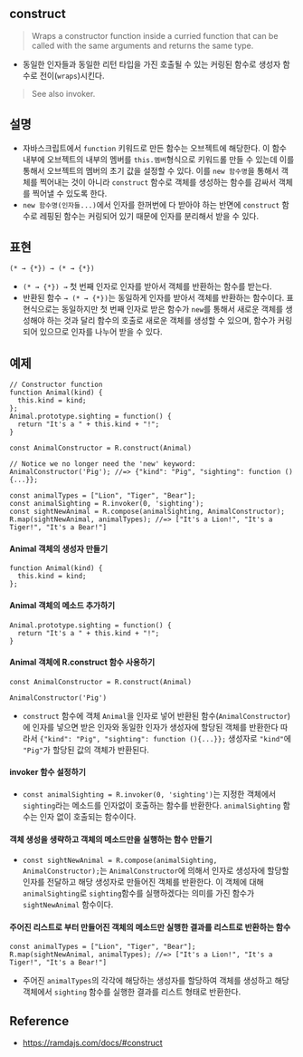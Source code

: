 ## construct
> Wraps a constructor function inside a curried function that can be called with the same arguments and returns the same type.
- 동일한 인자들과 동일한 리턴 타입을 가진 호출될 수 있는 커링된 함수로 생성자 함수로 전이(`wraps`)시킨다.

> See also invoker.

## 설명
- 자바스크립트에서 `function` 키워드로 만든 함수는 오브젝트에 해당한다. 이 함수 내부에 오브젝트의 내부의 멤버를 `this.멤버`형식으로 키워드롤 만들 수 있는데 이를 통해서 오브젝트의 멤버의 초기 값을 설정할 수 있다. 이를 `new 함수명`을 통해서 객체를 찍어내는 것이 아니라 `construct` 함수로 객체를 생성하는 함수를 감싸서 객체를 찍어낼 수 있도록 한다.
- `new 함수명(인자들...)`에서 인자를 한꺼번에 다 받아야 하는 반면에 `construct` 함수로 레핑된 함수는 커링되어 있기 때문에 인자를 분리해서 받을 수 있다.

## 표현
```
(* → {*}) → (* → {*})
```
- `(* → {*}) →` 첫 번째 인자로 인자를 받아서 객체를 반환하는 함수를 받는다.
- 반환된 함수 `→ (* → {*})`는 동일하게 인자를 받아서 객체를 반환하는 함수이다. 표현식으로는 동일하지만 첫 번째 인자로 받은 함수가 `new`를 통해서 새로운 객체를 생성해야 하는 것과 달리 함수의 호출로 새로운 객체를 생성할 수 있으며, 함수가 커링되어 있으므로 인자를 나누어 받을 수 있다.

## 예제
```
// Constructor function
function Animal(kind) {
  this.kind = kind;
};
Animal.prototype.sighting = function() {
  return "It's a " + this.kind + "!";
}

const AnimalConstructor = R.construct(Animal)

// Notice we no longer need the 'new' keyword:
AnimalConstructor('Pig'); //=> {"kind": "Pig", "sighting": function (){...}};

const animalTypes = ["Lion", "Tiger", "Bear"];
const animalSighting = R.invoker(0, 'sighting');
const sightNewAnimal = R.compose(animalSighting, AnimalConstructor);
R.map(sightNewAnimal, animalTypes); //=> ["It's a Lion!", "It's a Tiger!", "It's a Bear!"]
```

#### Animal 객체의 생성자 만들기
```
function Animal(kind) {
  this.kind = kind;
};
```

#### Animal 객체의 메소드 추가하기
```
Animal.prototype.sighting = function() {
  return "It's a " + this.kind + "!";
}
```

#### Animal 객체에 R.construct 함수 사용하기
```
const AnimalConstructor = R.construct(Animal)
```
```
AnimalConstructor('Pig')
```
- `construct` 함수에 객체 `Animal`을 인자로 넣어 반환된 함수(`AnimalConstructor`)에 인자를 넣으면 받은 인자와 동일한 인자가 생성자에 할당된 객체를 반환한다 따라서 `{"kind": "Pig", "sighting": function (){...}};` 생성자로 `"kind"`에 `"Pig"`가 할당된 값의 객체가 반환된다.

#### invoker 함수 설정하기
- `const animalSighting = R.invoker(0, 'sighting')`는 지정한 객체에서 `sighting`라는 메소드를 인자없이 호출하는 함수를 반환한다. `animalSighting` 함수는 인자 없이 호출되는 함수이다.

#### 객체 생성을 생략하고 객체의 메소드만을 실행하는 함수 만들기
- `const sightNewAnimal = R.compose(animalSighting, AnimalConstructor);`는 `AnimalConstructor`에 의해서 인자로 생성자에 할당할 인자를 전달하고 해당 생성자로 만들어진 객체를 반환한다. 이 객체에 대해 `animalSighting`로 `sighting`함수를 실행하겠다는 의미를 가진 함수가 `sightNewAnimal` 함수이다.

#### 주어진 리스트로 부터 만들어진 객체의 메소드만 실행한 결과를 리스트로 반환하는 함수 
```
const animalTypes = ["Lion", "Tiger", "Bear"];
R.map(sightNewAnimal, animalTypes); //=> ["It's a Lion!", "It's a Tiger!", "It's a Bear!"]
```
- 주어진 `animalTypes`의 각각에 해당하는 생성자를 할당하여 객체를 생성하고 해당 객체에서 `sighting` 함수를 실행한 결과를 리스트 형태로 반환한다.

## Reference
- https://ramdajs.com/docs/#construct
